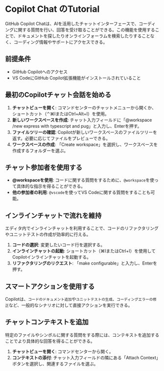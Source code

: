 # Copilot Chat のTutorial

GitHub Copilot Chatは、AIを活用したチャットインターフェースで、コーディングに関する質問を行い、回答を受け取ることができる。この機能を使用することで、ドキュメントを探したりオンラインフォーラムを検索したりすることなく、コーディング情報やサポートにアクセスできる。

## 前提条件

- GitHub Copilotへのアクセス
- VS CodeにGitHub Copilot拡張機能がインストールされていること

## 最初のCopilotチャット会話を始める

1. **チャットビューを開く**: コマンドセンターのチャットメニューから開くか、ショートカット（⌃⌘IまたはCtrl+Alt+I）を使用。
2. **新しいワークスペースを作成**: チャット入力フィールドに「@workspace /new express with typescript and pug」と入力し、Enterを押す。
3. **ファイルツリーの確認**: Copilotが新しいワークスペースのファイルツリーを返す。必要に応じてファイルをプレビューできる。
4. **ワークスペースの作成**: 「Create workspace」を選択し、ワークスペースを作成するフォルダーを選ぶ。

## チャット参加者を使用する

- **@workspaceを使用**: コードに関する質問をするために、`@workspace`を使って具体的な指示を得ることができる。
- **他の参加者の利用**: `@vscode`を使ってVS Codeに関する質問をすることも可能。

## インラインチャットで流れを維持

エディタ内でインラインチャットを利用することで、コードのリファクタリングやユニットテストの作成が効率的に行える。

1. **コードの選択**: 変更したいコード行を選択する。
2. **インラインチャットの起動**: ショートカット（⌘IまたはCtrl+I）を使用してCopilotインラインチャットを起動する。
3. **リファクタリングのリクエスト**: 「make configurable」と入力し、Enterを押す。

## スマートアクションを使用する

Copilotは、`コードのドキュメント追加`や`ユニットテストの生成`、`コーディングエラーの修正`など、一般的なシナリオに対して直接アクションを実行できる。

## チャットコンテキストを追加

特定のファイルやシンボルに関する質問をする際には、コンテキストを追加することでより具体的な回答を得ることができる。

1. **チャットビューを開く**: コマンドセンターから開く。
2. **コンテキストの添付**: チャット入力フィールドの隣にある「Attach Context」ボタンを選択し、関連するファイルを選ぶ。
